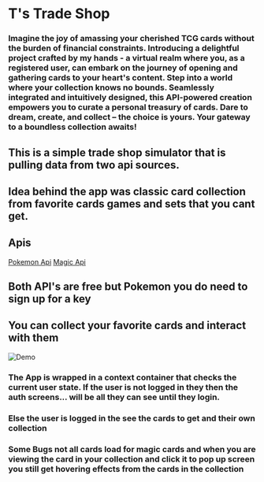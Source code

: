 # T's Trade Shop

### Imagine the joy of amassing your cherished TCG cards without the burden of financial constraints. Introducing a delightful project crafted by my hands - a virtual realm where you, as a registered user, can embark on the journey of opening and gathering cards to your heart's content. Step into a world where your collection knows no bounds. Seamlessly integrated and intuitively designed, this API-powered creation empowers you to curate a personal treasury of cards. Dare to dream, create, and collect – the choice is yours. Your gateway to a boundless collection awaits!


## This is a simple trade shop simulator that is pulling data from two api sources. 
## Idea behind the app was classic card collection from favorite cards games and sets that you cant get.

## Apis
[Pokemon Api](https://pokemontcg.io/)
[Magic Api](https://docs.magicthegathering.io/)
## Both API's are free but Pokemon you do need to sign up for a key

## You can collect your favorite cards and interact with them

![Demo](demo/Demo.gif)


### The App is wrapped in a context container that checks the current user state. If the user is not logged in they then the auth screens... will be all they can see until they login. 

### Else the user is logged in the see the cards to get and their own collection

### **Some Bugs** not all cards load for magic cards and when you are viewing the card in your collection and click it to pop up screen you still get hovering effects from the cards in the collection
